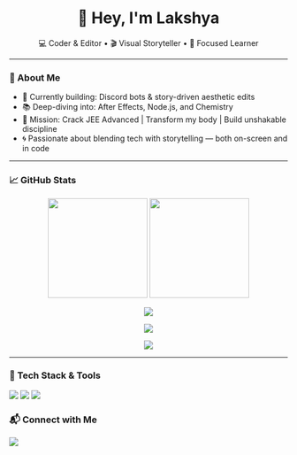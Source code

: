 <h1 align="center">👋 Hey, I'm Lakshya</h1>

<p align="center">
  💻 Coder & Editor • 🎬 Visual Storyteller • 🎯 Focused Learner  
</p>

---

### 🚀 About Me

- 🔧 Currently building: Discord bots & story-driven aesthetic edits  
- 📚 Deep-diving into: After Effects, Node.js, and Chemistry  
- 🧠 Mission: Crack JEE Advanced | Transform my body | Build unshakable discipline  
- 🌀 Passionate about blending tech with storytelling — both on-screen and in code  

---

### 📈 GitHub Stats

<p align="center">
  <img src="https://github-readme-stats.vercel.app/api?username=lakshya-code&show_icons=true&theme=radical" height="180" />
  <img src="https://github-readme-stats.vercel.app/api/top-langs/?username=lakshya-code&layout=compact&theme=tokyonight" height="180" />
</p>

<p align="center">
  <img src="https://github-readme-streak-stats.herokuapp.com/?user=lakshya-code&theme=dark&date_format=M%20j%5B%2C%20Y%5D" />
</p>

<p align="center">
  <a href="https://github.com/ryo-ma/github-profile-trophy"><img src="https://github-profile-trophy.vercel.app/?username=lakshya-code&theme=algolia&margin-w=15&margin-h=15" /></a>
</p>

<p align="center">
  <img src="https://quotes-github-readme.vercel.app/api?type=horizontal&theme=radical" />
</p>

---

### 🧰 Tech Stack & Tools

<p>
  <img src="https://img.shields.io/badge/-JavaScript-black?style=flat-square&logo=javascript" />
  <img src="https://img.shields.io/badge/-Node.js-black?style=flat-square&logo=node.js" />
  <img src="https://img.shields.io/badge/-After%20Effects-9999ff?style=flat-square&logo=adobe-after-effects&logoColor=white" />
</p>



### 📬 Connect with Me

<p>
  <a href="https://discord.com/users/1061972477082873936">
    <img src="https://img.shields.io/badge/Discord-1nonlyember-7289DA?style=flat-square&logo=discord" />
  </a>
</p>
